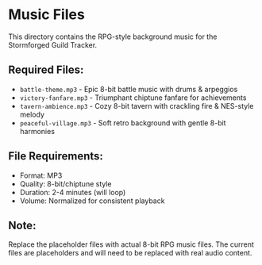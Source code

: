 # Music Files

This directory contains the RPG-style background music for the Stormforged Guild Tracker.

## Required Files:
- `battle-theme.mp3` - Epic 8-bit battle music with drums & arpeggios
- `victory-fanfare.mp3` - Triumphant chiptune fanfare for achievements  
- `tavern-ambience.mp3` - Cozy 8-bit tavern with crackling fire & NES-style melody
- `peaceful-village.mp3` - Soft retro background with gentle 8-bit harmonies

## File Requirements:
- Format: MP3
- Quality: 8-bit/chiptune style
- Duration: 2-4 minutes (will loop)
- Volume: Normalized for consistent playback

## Note:
Replace the placeholder files with actual 8-bit RPG music files.
The current files are placeholders and will need to be replaced with real audio content.
